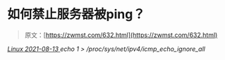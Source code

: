 <!--yml
category: 未分类
date: 0001-01-01 00:00:00
--->

# 如何禁止服务器被ping？

> 原文：[https://zwmst.com/632.html](https://zwmst.com/632.html)

   [ *Linux* ](https://zwmst.com/linux)*[ <time datetime="2021-08-14T07:41:37+08:00"> 2021-08-13 </time> ](https://zwmst.com/632.html)  echo 1 > /proc/sys/net/ipv4/icmp_echo_ignore_all*